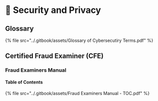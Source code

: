 # 🔐 Security and Privacy

## Glossary

{% file src="../.gitbook/assets/Glossary of Cybersecutiry Terms.pdf" %}

## Certified Fraud Examiner (CFE)

### Fraud Examiners Manual

#### Table of Contents

{% file src="../.gitbook/assets/Fraud Examiners Manual - TOC.pdf" %}
